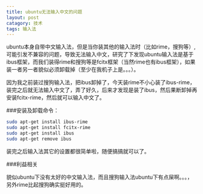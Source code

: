 ```yaml
---
title: ubuntu无法输入中文的问题
layout: post
catagory: 技术
tags: 输入法
---
```



ubuntu本身自带中文输入法，但是当你装其他的输入法时（比如rime，搜狗等）, 可能引发不兼容的问题，导致无法输入中文，研究了下发现ubuntu输入法是基于ibus框架，而我们装得rime和搜狗等是fcitx框架（当然rime也有ibus框架），如果装一者另一者貌似必须卸载掉（至少在我机子上是。。。）。

因为我之前装过搜狗输入法，把ibus卸掉了，今天装rime不小心装了ibus-rime，装完之后就无法输入中文了，弄了好久，后来才发现是装了ibus，然后果断卸掉再安装fcitx-rime，然后就可以输入中文了。



###安装及卸载命令：


```sh
sudo apt-get install ibus-rime
sudo apt-get install fcitx-rime
sudo apt-get install ibus　　　　　
sudo apt-get remove ibus

```

装完之后输入法其它的设置都很简单啦，随便搞搞就可以了。



###利益相关


貌似ubuntu下没有太好的中文输入法，而且搜狗输入法ubuntu下有点屎啊。。。，另外rime比起搜狗确实挺好用的。
